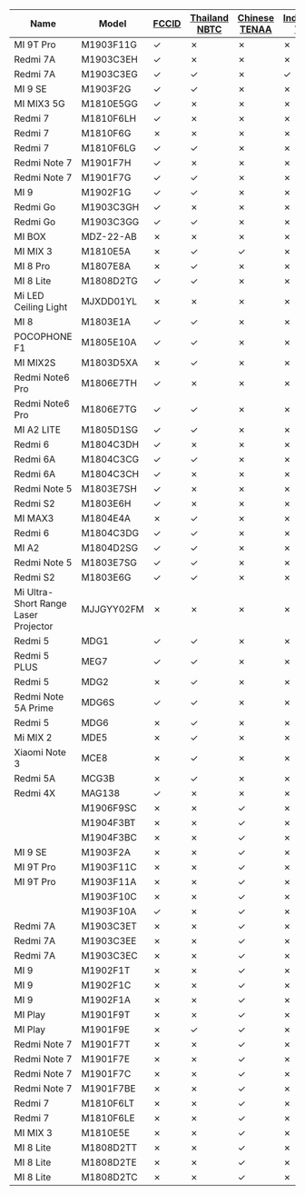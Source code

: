 | Name | Model | [FCCID](https://github.com/XiaomiFirmwareUpdater/xiaomi_certification_tracker/blob/master/data/fccid.md) | [Thailand NBTC](https://github.com/XiaomiFirmwareUpdater/xiaomi_certification_tracker/blob/master/data/nbtc.md) | [Chinese TENAA](https://github.com/XiaomiFirmwareUpdater/xiaomi_certification_tracker/blob/master/data/tenaa_mobile.md) | [Indonesian TKDN](https://github.com/XiaomiFirmwareUpdater/xiaomi_certification_tracker/blob/master/data/tkdn.md) | [Wi-Fi Alliance](https://github.com/XiaomiFirmwareUpdater/xiaomi_certification_tracker/blob/master/data/wifi.md)  |
|---|---|---|---|---|---|---|
|MI 9T Pro|M1903F11G|✓|✗|✗|✗|✓|
|Redmi 7A|M1903C3EH|✓|✗|✗|✗|✓|
|Redmi 7A|M1903C3EG|✓|✓|✗|✓|✓|
|MI 9 SE|M1903F2G|✓|✓|✗|✗|✓|
|MI MIX3 5G|M1810E5GG|✓|✗|✗|✗|✓|
|Redmi 7|M1810F6LH|✓|✗|✗|✗|✓|
|Redmi 7|M1810F6G|✗|✗|✗|✗|✓|
|Redmi 7|M1810F6LG|✓|✓|✗|✗|✓|
|Redmi Note 7|M1901F7H|✓|✗|✗|✗|✓|
|Redmi Note 7|M1901F7G|✓|✓|✗|✗|✓|
|MI 9|M1902F1G|✓|✓|✗|✗|✓|
|Redmi Go|M1903C3GH|✓|✗|✗|✗|✓|
|Redmi Go|M1903C3GG|✓|✓|✗|✗|✓|
|MI BOX|MDZ-22-AB|✗|✗|✗|✗|✓|
|MI MIX 3|M1810E5A|✗|✓|✓|✗|✓|
|MI 8 Pro|M1807E8A|✗|✓|✗|✗|✓|
|MI 8 Lite|M1808D2TG|✓|✓|✗|✗|✓|
|Mi LED Ceiling Light|MJXDD01YL|✗|✗|✗|✗|✓|
|MI 8|M1803E1A|✓|✓|✗|✗|✓|
|POCOPHONE F1|M1805E10A|✓|✓|✗|✗|✓|
|MI MIX2S|M1803D5XA|✗|✓|✗|✗|✓|
|Redmi Note6 Pro|M1806E7TH|✓|✗|✗|✗|✓|
|Redmi Note6 Pro|M1806E7TG|✓|✓|✗|✗|✓|
|MI A2 LITE|M1805D1SG|✓|✓|✗|✗|✓|
|Redmi 6|M1804C3DH|✓|✗|✗|✗|✓|
|Redmi 6A|M1804C3CG|✓|✓|✗|✗|✓|
|Redmi 6A|M1804C3CH|✓|✗|✗|✗|✓|
|Redmi Note 5|M1803E7SH|✓|✗|✗|✗|✓|
|Redmi S2|M1803E6H|✓|✗|✗|✗|✓|
|MI MAX3|M1804E4A|✗|✓|✗|✗|✓|
|Redmi 6|M1804C3DG|✓|✓|✗|✗|✓|
|MI A2|M1804D2SG|✓|✓|✗|✗|✓|
|Redmi Note 5|M1803E7SG|✓|✓|✗|✗|✓|
|Redmi S2|M1803E6G|✓|✓|✗|✗|✓|
|Mi Ultra-Short Range Laser Projector|MJJGYY02FM|✗|✗|✗|✗|✓|
|Redmi 5|MDG1|✓|✓|✗|✗|✓|
|Redmi 5 PLUS|MEG7|✓|✓|✗|✗|✓|
|Redmi 5|MDG2|✗|✓|✗|✗|✓|
|Redmi Note 5A Prime|MDG6S|✓|✓|✗|✗|✓|
|Redmi 5|MDG6|✗|✓|✗|✗|✓|
|Mi MIX 2|MDE5|✗|✓|✗|✗|✓|
|Xiaomi Note 3|MCE8|✗|✓|✗|✗|✓|
|Redmi 5A|MCG3B|✗|✓|✗|✗|✓|
|Redmi 4X|MAG138|✓|✗|✗|✗|✓|
||M1906F9SC|✗|✗|✓|✗|✗|
||M1904F3BT|✗|✗|✓|✗|✗|
||M1904F3BC|✗|✗|✓|✗|✗|
|MI 9 SE|M1903F2A|✗|✗|✓|✗|✗|
|MI 9T Pro|M1903F11C|✗|✗|✓|✗|✗|
|MI 9T Pro|M1903F11A|✗|✗|✓|✗|✗|
||M1903F10C|✗|✗|✓|✗|✗|
||M1903F10A|✓|✗|✓|✗|✗|
|Redmi 7A|M1903C3ET|✗|✗|✓|✗|✗|
|Redmi 7A|M1903C3EE|✗|✗|✓|✗|✗|
|Redmi 7A|M1903C3EC|✗|✗|✓|✗|✗|
|MI 9|M1902F1T|✗|✗|✓|✗|✗|
|MI 9|M1902F1C|✗|✗|✓|✗|✗|
|MI 9|M1902F1A|✗|✗|✓|✗|✗|
|MI Play|M1901F9T|✗|✗|✓|✗|✗|
|MI Play|M1901F9E|✗|✓|✓|✗|✗|
|Redmi Note 7|M1901F7T|✗|✗|✓|✗|✗|
|Redmi Note 7|M1901F7E|✗|✗|✓|✗|✗|
|Redmi Note 7|M1901F7C|✗|✗|✓|✗|✗|
|Redmi Note 7|M1901F7BE|✗|✗|✓|✗|✗|
|Redmi 7|M1810F6LT|✗|✗|✓|✗|✗|
|Redmi 7|M1810F6LE|✗|✗|✓|✗|✗|
|MI MIX 3|M1810E5E|✗|✗|✓|✗|✗|
|MI 8 Lite|M1808D2TT|✗|✗|✓|✗|✗|
|MI 8 Lite|M1808D2TE|✗|✗|✓|✗|✗|
|MI 8 Lite|M1808D2TC|✗|✗|✓|✗|✗|

